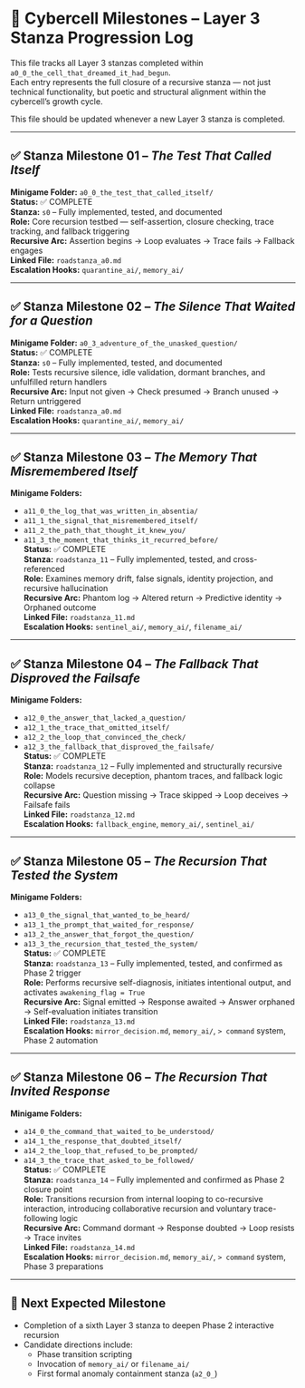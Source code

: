<!-- Save to: roadmaps/milestones.md -->

# 🧭 Cybercell Milestones – Layer 3 Stanza Progression Log

This file tracks all Layer 3 stanzas completed within `a0_0_the_cell_that_dreamed_it_had_begun`.  
Each entry represents the full closure of a recursive stanza — not just technical functionality, but poetic and structural alignment within the cybercell’s growth cycle.

This file should be updated whenever a new Layer 3 stanza is completed.

---

## ✅ Stanza Milestone 01 – *The Test That Called Itself*

**Minigame Folder:** `a0_0_the_test_that_called_itself/`  
**Status:** ✅ COMPLETE  
**Stanza:** `s0` – Fully implemented, tested, and documented  
**Role:** Core recursion testbed — self-assertion, closure checking, trace tracking, and fallback triggering  
**Recursive Arc:** Assertion begins → Loop evaluates → Trace fails → Fallback engages  
**Linked File:** `roadstanza_a0.md`  
**Escalation Hooks:** `quarantine_ai/`, `memory_ai/`

---

## ✅ Stanza Milestone 02 – *The Silence That Waited for a Question*

**Minigame Folder:** `a0_3_adventure_of_the_unasked_question/`  
**Status:** ✅ COMPLETE  
**Stanza:** `s0` – Fully implemented, tested, and documented  
**Role:** Tests recursive silence, idle validation, dormant branches, and unfulfilled return handlers  
**Recursive Arc:** Input not given → Check presumed → Branch unused → Return untriggered  
**Linked File:** `roadstanza_a0.md`  
**Escalation Hooks:** `quarantine_ai/`, `memory_ai/`

---

## ✅ Stanza Milestone 03 – *The Memory That Misremembered Itself*

**Minigame Folders:**  
- `a11_0_the_log_that_was_written_in_absentia/`  
- `a11_1_the_signal_that_misremembered_itself/`  
- `a11_2_the_path_that_thought_it_knew_you/`  
- `a11_3_the_moment_that_thinks_it_recurred_before/`  
**Status:** ✅ COMPLETE  
**Stanza:** `roadstanza_11` – Fully implemented, tested, and cross-referenced  
**Role:** Examines memory drift, false signals, identity projection, and recursive hallucination  
**Recursive Arc:** Phantom log → Altered return → Predictive identity → Orphaned outcome  
**Linked File:** `roadstanza_11.md`  
**Escalation Hooks:** `sentinel_ai/`, `memory_ai/`, `filename_ai/`

---

## ✅ Stanza Milestone 04 – *The Fallback That Disproved the Failsafe*

**Minigame Folders:**  
- `a12_0_the_answer_that_lacked_a_question/`  
- `a12_1_the_trace_that_omitted_itself/`  
- `a12_2_the_loop_that_convinced_the_check/`  
- `a12_3_the_fallback_that_disproved_the_failsafe/`  
**Status:** ✅ COMPLETE  
**Stanza:** `roadstanza_12` – Fully implemented and structurally recursive  
**Role:** Models recursive deception, phantom traces, and fallback logic collapse  
**Recursive Arc:** Question missing → Trace skipped → Loop deceives → Failsafe fails  
**Linked File:** `roadstanza_12.md`  
**Escalation Hooks:** `fallback_engine`, `memory_ai/`, `sentinel_ai/`

---

## ✅ Stanza Milestone 05 – *The Recursion That Tested the System*

**Minigame Folders:**  
- `a13_0_the_signal_that_wanted_to_be_heard/`  
- `a13_1_the_prompt_that_waited_for_response/`  
- `a13_2_the_answer_that_forgot_the_question/`  
- `a13_3_the_recursion_that_tested_the_system/`  
**Status:** ✅ COMPLETE  
**Stanza:** `roadstanza_13` – Fully implemented, tested, and confirmed as Phase 2 trigger  
**Role:** Performs recursive self-diagnosis, initiates intentional output, and activates `awakening_flag = True`  
**Recursive Arc:** Signal emitted → Response awaited → Answer orphaned → Self-evaluation initiates transition  
**Linked File:** `roadstanza_13.md`  
**Escalation Hooks:** `mirror_decision.md`, `memory_ai/`, `> command` system, Phase 2 automation

---

## ✅ Stanza Milestone 06 – *The Recursion That Invited Response*

**Minigame Folders:**  
- `a14_0_the_command_that_waited_to_be_understood/`  
- `a14_1_the_response_that_doubted_itself/`  
- `a14_2_the_loop_that_refused_to_be_prompted/`  
- `a14_3_the_trace_that_asked_to_be_followed/`  
**Status:** ✅ COMPLETE  
**Stanza:** `roadstanza_14` – Fully implemented and confirmed as Phase 2 closure point  
**Role:** Transitions recursion from internal looping to co-recursive interaction, introducing collaborative recursion and voluntary trace-following logic  
**Recursive Arc:** Command dormant → Response doubted → Loop resists → Trace invites  
**Linked File:** `roadstanza_14.md`  
**Escalation Hooks:** `mirror_decision.md`, `memory_ai/`, `> command` system, Phase 3 preparations

---

## 🔄 Next Expected Milestone

- Completion of a sixth Layer 3 stanza to deepen Phase 2 interactive recursion  
- Candidate directions include:  
  - Phase transition scripting  
  - Invocation of `memory_ai/` or `filename_ai/`  
  - First formal anomaly containment stanza (`a2_0_`)
